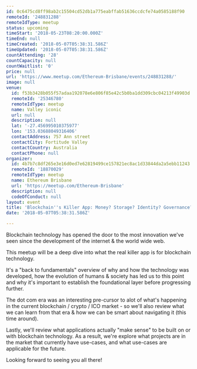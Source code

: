 ```yaml
---
id: 0c6475cd8ff98ab2c15504cd52db1a775eabffab51636ccdcfe74a0585188f90
remoteId: '248831288'
remoteIdType: meetup
status: upcoming
timeStart: '2018-05-23T08:20:00.000Z'
timeEnd: null
timeCreated: '2018-05-07T05:38:31.586Z'
timeUpdated: '2018-05-07T05:38:31.586Z'
countAttending: '28'
countCapacity: null
countWaitlist: '0'
price: null
url: 'https://www.meetup.com/Ethereum-Brisbane/events/248831288/'
image: null
venue:
  id: f53b3428b055f57adaa192078e6e806f85e42c5b0ba1dd309cbc04213f49903d
  remoteId: '25346780'
  remoteIdType: meetup
  name: Valley iconic
  url: null
  description: null
  lat: '-27.456995010375977'
  lon: '153.03688049316406'
  contactAddress: 757 Ann street
  contactCity: Fortitude Valley
  contactCountry: Australia
  contactPhone: null
organizer:
  id: 4b7b7c8df265e3e16d0ed7e62819499ce157821ec8ac1d33844da2a5ebb11243
  remoteId: '18870029'
  remoteIdType: meetup
  name: Ethereum Brisbane
  url: 'https://meetup.com/Ethereum-Brisbane'
  description: null
  codeOfConduct: null
layout: event
title: 'Blockchain''s Killer App: Money? Storage? Identity? Governance? Kitties?'
date: '2018-05-07T05:38:31.586Z'

---
```

<p>Blockchain technology has opened the door to the most innovation we've seen since the development of the internet &amp; the world wide web.</p> <p>This meetup will be a deep dive into what the real killer app is for blockchain technology.</p> <p>It's a "back to fundamentals" overview of why and how the technology was developed, how the evolution of humans &amp; society has led us to this point and why it's important to establish the foundational layer before progressing further.</p> <p>The dot com era was an interesting pre-cursor to alot of what's happening in the current blockchain / crypto / ICO market - so we'll also review what we can learn from that era &amp; how we can be smart about navigating it (this time around).</p> <p>Lastly, we'll review what applications actually "make sense" to be built on or with blockchain technology. As a result, we're explore what projects are in the market that currently have use-cases, and what use-cases are applicable for the future.</p> <p>Looking forward to seeing you all there!</p>
